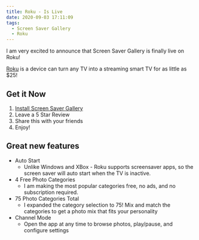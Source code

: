 ```yaml
---
title: Roku - Is Live
date: 2020-09-03 17:11:09
tags:
  - Screen Saver Gallery
  - Roku
---
```


I am very excited to announce that Screen Saver Gallery is finally live on Roku!

[Roku](https://www.roku.com/products/roku-express) is a device can turn any TV into a streaming smart TV for as little as $25!

## Get it Now

1. [Install Screen Saver Gallery](https://channelstore.roku.com/details/595150/screen-saver-gallery)
2. Leave a 5 Star Review
3. Share this with your friends
4. Enjoy!

## Great new features

- Auto Start
  - Unlike Windows and XBox - Roku supports screensaver apps, so the screen saver will auto start when the TV is inactive.
- 4 Free Photo Categories
  - I am making the most popular categories free, no ads, and no subscription required.
- 75 Photo Categories Total
  - I expanded the category selection to 75! Mix and match the categories to get a photo mix that fits your personality
- Channel Mode
  - Open the app at any time to browse photos, play/pause, and configure settings
